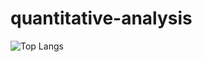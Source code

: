 # quantitative-analysis
![Top Langs](https://github-readme-stats.vercel.app/api/top-langs/?username=Futium&hide=javascript,css,scss,html&theme=tokyonight)
